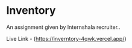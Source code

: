 
# Inventory

An assignment given by Internshala recruiter..

Live Link - (https://inverntory-4qwk.vercel.app/)